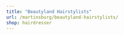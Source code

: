 ```yaml
---
title: "Beautyland Hairstylists"
url: /martinsburg/beautyland-hairstylists/
shop: hairdresser
---
```

